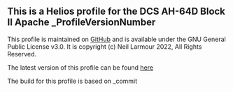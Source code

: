 ## This is a Helios profile for the DCS AH-64D Block II Apache _ProfileVersionNumber

This profile is maintained on [GitHub](_ProjectURL) and is available under the GNU General Public License v3.0.  It is copyright (c) Neil Larmour 2022, All Rights Reserved.

The latest version of this profile can be found [here](_Repository)

The build for this profile is based on _commit